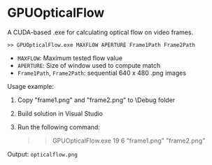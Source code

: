 GPUOpticalFlow
===========

A CUDA-based .exe for calculating optical flow on video frames. 

    >> GPUOpticalFlow.exe MAXFLOW APERTURE Frame1Path Frame2Path

* ``MAXFLOW``: Maximum tested flow value
* ``APERTURE``: Size of window used to compute match
* ``Frame1Path``, ``Frame2Path``: sequential 640 x 480 .png images

Usage example:

1. Copy "frame1.png" and "frame2.png" to \Debug folder
2. Build solution in Visual Studio
3. Run the following command:




    >> GPUOpticalFlow.exe 19 6 "frame1.png" "frame2.png"
	
Output: ``opticalflow.png``
